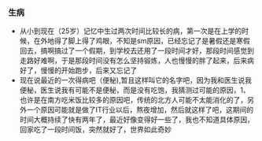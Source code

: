 
### 生病

- 从小到现在（25岁）记忆中生过两次时间比较长的病，第一次是在上学的时候，在外地得了脚上得了鸡眼，不知是sm原因，已经忘记了是暑假还是寒假回去，搞啊搞过了一个假期，到学校去还用了一段时间才好，那段时间感觉到走路好难啊，于是那段时间没有怎么坚持锻炼，人也慢慢的胖了起来，后来病好了，慢慢的开始跑步，后来又忘记了
- 现在说最近的一次得病吧（便秘),暂且这样叫它的名字吧，因为我和医生说我便秘，医生说我有可能不是便秘，而是没有吃饱，我猜测过可能的原因，1、也许是在南方吃米饭比较多的原因吧，传统的北方人可能不太能消化的了，另外一个原因可能就是做了IT行业以后，熬夜增加，然后就这样了吧，这期间的时间大概持续了快有两年了，最近好像变得好一些了，我也不知道具体原因，回家吃了一段时间饭，突然就好了，世界如此奇妙




